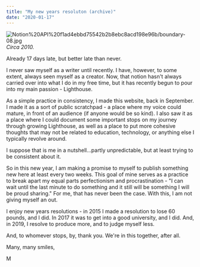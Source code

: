 ```yaml
---
title: "My new years resoluton (archive)"
date: "2020-01-17"
---
```


![Notion%20API%20f1ad4ebbd75542b2b8ebc8acd198e96b/boundary-08.jpg](https://assets.website-files.com/5d5daf6d8ec6a150046c9488/5e224cd40313754ffeb62072_040.JPG)
_Circa 2010._

Already 17 days late, but better late than never.

I never saw myself as a writer until recently. I have, however, to some extent, always seen myself as a creator. Now, that notion hasn't always carried over into what I do in my free time, but it has recently begun to pour into my main passion - Lighthouse.

As a simple practice in consistency, I made this website, back in September. I made it as a sort of public scratchpad - a place where my voice could mature, in front of an audience (if anyone would be so kind). I also saw it as a place where I could document some important stops on my journey through growing Lighthouse, as well as a place to put more cohesive thoughts that may not be related to education, technology, or anything else I typically revolve around.

I suppose that is me in a nutshell...partly unpredictable, but at least trying to be consistent about it.

So in this new year, I am making a promise to myself to publish something new here at least every two weeks. This goal of mine serves as a practice to break apart my equal parts perfectionism and procrastination - "I can wait until the last minute to do something and it still will be something I will be proud sharing." For me, that has never been the case. With this, I am not giving myself an out.

I enjoy new years resolutions - in 2015 I made a resolution to lose 60 pounds, and I did. In 2017 it was to get into a good university, and I did. And, in 2019, I resolve to produce more, and to judge myself less.

And, to whomever stops, by, thank you. We're in this together, after all.

Many, many smiles,

M
